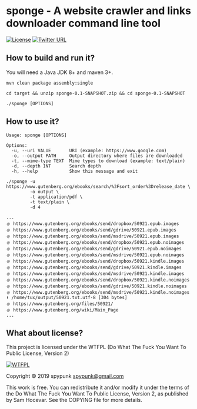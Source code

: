 # sponge - A website crawler and links downloader command line tool
[![License](http://www.wtfpl.net/wp-content/uploads/2012/12/wtfpl-badge-4.png)](http://www.wtfpl.net/)
[![Twitter URL](https://img.shields.io/twitter/url/https/twitter.com/fold_left.svg?style=social&label=Follow)](https://twitter.com/spypunkk)
## How to build and run it?
You will need a Java JDK 8+ and maven 3+.
~~~
mvn clean package assembly:single

cd target && unzip sponge-0.1-SNAPSHOT.zip && cd sponge-0.1-SNAPSHOT

./sponge [OPTIONS]
~~~
## How to use it?
~~~
Usage: sponge [OPTIONS]

Options:
  -u, --uri VALUE       URI (example: https://www.google.com)
  -o, --output PATH     Output directory where files are downloaded
  -t, --mime-type TEXT  Mime types to download (example: text/plain)
  -d, --depth INT       Search depth
  -h, --help            Show this message and exit
~~~
~~~
./sponge -u https://www.gutenberg.org/ebooks/search/%3Fsort_order%3Drelease_date \
         -o output \
         -t application/pdf \
         -t text/plain \
         -d 4

...
﹫ https://www.gutenberg.org/ebooks/send/dropbox/50921.epub.images
﹫ https://www.gutenberg.org/ebooks/send/gdrive/50921.epub.images
﹫ https://www.gutenberg.org/ebooks/send/msdrive/50921.epub.images
﹫ https://www.gutenberg.org/ebooks/send/dropbox/50921.epub.noimages
﹫ https://www.gutenberg.org/ebooks/send/gdrive/50921.epub.noimages
﹫ https://www.gutenberg.org/ebooks/send/msdrive/50921.epub.noimages
﹫ https://www.gutenberg.org/ebooks/send/dropbox/50921.kindle.images
﹫ https://www.gutenberg.org/ebooks/send/gdrive/50921.kindle.images
﹫ https://www.gutenberg.org/ebooks/send/msdrive/50921.kindle.images
﹫ https://www.gutenberg.org/ebooks/send/dropbox/50921.kindle.noimages
﹫ https://www.gutenberg.org/ebooks/send/gdrive/50921.kindle.noimages
﹫ https://www.gutenberg.org/ebooks/send/msdrive/50921.kindle.noimages
⬇ /home/tux/output/50921.txt.utf-8 [304 bytes]
﹫ https://www.gutenberg.org/files/50921/
﹫ https://www.gutenberg.org/wiki/Main_Page
...
~~~
## What about license?
This project is licensed under the WTFPL (Do What The Fuck You Want To Public License, Version 2)

[![WTFPL](http://www.wtfpl.net/wp-content/uploads/2012/12/logo-220x1601.png)](http://www.wtfpl.net/)

Copyright © 2019 spypunk [spypunk@gmail.com](mailto:spypunk@gmail.com)

This work is free. You can redistribute it and/or modify it under the terms of the Do What The Fuck You Want To Public License, Version 2, as published by Sam Hocevar. See the COPYING file for more details.